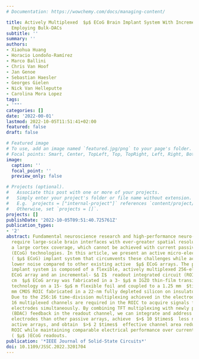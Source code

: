 ```yaml
---
# Documentation: https://wowchemy.com/docs/managing-content/

title: Actively Multiplexed  $μ$ ECoG Brain Implant System With Incremental- $Δ Σ$  ADCs
  Employing Bulk-DACs
subtitle: ''
summary: ''
authors:
- Xiaohua Huang
- Horacio Londoño-Ramírez
- Marco Ballini
- Chris Van Hoof
- Jan Genoe
- Sebastian Haesler
- Georges Gielen
- Nick Van Helleputte
- Carolina Mora Lopez
tags:
- '""'
categories: []
date: '2022-00-01'
lastmod: 2022-10-05T11:51:41+02:00
featured: false
draft: false

# Featured image
# To use, add an image named `featured.jpg/png` to your page's folder.
# Focal points: Smart, Center, TopLeft, Top, TopRight, Left, Right, BottomLeft, Bottom, BottomRight.
image:
  caption: ''
  focal_point: ''
  preview_only: false

# Projects (optional).
#   Associate this post with one or more of your projects.
#   Simply enter your project's folder or file name without extension.
#   E.g. `projects = ["internal-project"]` references `content/project/deep-learning/index.md`.
#   Otherwise, set `projects = []`.
projects: []
publishDate: '2022-10-05T09:51:40.725761Z'
publication_types:
- '2'
abstract: Fundamental neuroscience research and high-performance neuro-prostheses
  require large-scale brain interfaces with ever-greater spatial resolution across
  a large cortex coverage, which cannot be achieved with current passive (micro) electrocorticography
  (ECoG) technologies. In this article, we present an active micro-electrocorticography
  ( $μ$ ECoG) implant system that circumvents these challenges while achieving significantly
  lower noise compared to other existing active  $μ$ ECoG arrays. The proposed brain
  implant system is composed of a flexible, actively multiplexed 256-electrode  $μ$
  ECoG array and an incremental- $Δ Σ$  readout integrated circuit (ROIC). The 1 cm  $times$  1
  cm  $μ$ ECoG array was fabricated in a 3- $μ$ m IGZO thin-film transistor (TFT)
  technology on a 15- $μ$ m flexible foil and coupled to a 1.25 mm  $times$  1.25
  mm CMOS ROIC fabricated in a 22-nm fully depleted silicon on insulator (FDSOI) process.
  Due to the 256:16 time-division multiplexing achieved in the electrode array, only
  16 multiplexed channels are required in the ROIC to acquire signals from the 256
  electrodes simultaneously. By combining TFT multiplexing with newly proposed bulk-DAC
  (BDAC) feedback in the readout channel, we can integrate and address 4 $times$  more
  electrodes than other passive arrays, achieve  $>$ 10 $times$  less noise than existing
  active arrays, and obtain  $>$ 2 $times$  effective channel area reduction in the
  ROIC while maintaining comparable electrical performance over current state-of-the-art
  ( $μ$ )ECoG readouts.
publication: '*IEEE Journal of Solid-State Circuits*'
doi: 10.1109/JSSC.2022.3201704
---
```

